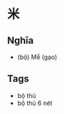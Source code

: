 # 米

## Nghĩa
* (bộ) Mễ (gạo)

## Tags
* bộ thủ
* bộ thủ 6 nét

<script>window.HANZI_FIELD='米';</script>
